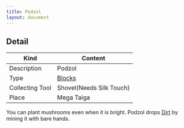 ```yaml
---
title: Podzol
layout: document
---
```

## Detail

|Kind|Content|
|---|---|
|Description|Podzol|
|Type|[Blocks](Blocks)|
|Collecting Tool|Shovel(Needs Silk Touch)|
|Place|Mega Taiga|

You can plant mushrooms even when it is bright.
Podzol drops [Dirt](Dirt) by mining it with bare hands.
